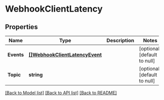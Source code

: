 # WebhookClientLatency

## Properties
Name | Type | Description | Notes
------------ | ------------- | ------------- | -------------
**Events** | [**[]WebhookClientLatencyEvent**](webhook_client_latency_event.md) |  | [optional] [default to null]
**Topic** | **string** |  | [optional] [default to null]

[[Back to Model list]](../README.md#documentation-for-models) [[Back to API list]](../README.md#documentation-for-api-endpoints) [[Back to README]](../README.md)

